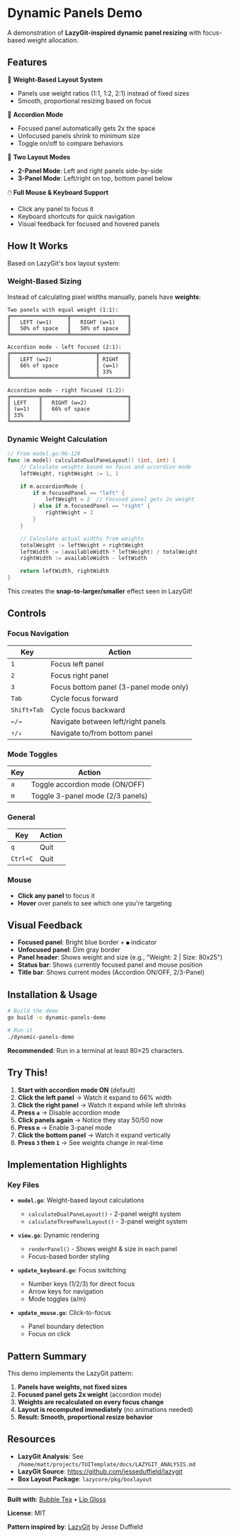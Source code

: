 # Dynamic Panels Demo

A demonstration of **LazyGit-inspired dynamic panel resizing** with focus-based weight allocation.

## Features

🎯 **Weight-Based Layout System**
- Panels use weight ratios (1:1, 1:2, 2:1) instead of fixed sizes
- Smooth, proportional resizing based on focus

🎨 **Accordion Mode**
- Focused panel automatically gets 2x the space
- Unfocused panels shrink to minimum size
- Toggle on/off to compare behaviors

📐 **Two Layout Modes**
- **2-Panel Mode**: Left and right panels side-by-side
- **3-Panel Mode**: Left/right on top, bottom panel below

🖱️ **Full Mouse & Keyboard Support**
- Click any panel to focus it
- Keyboard shortcuts for quick navigation
- Visual feedback for focused and hovered panels

## How It Works

Based on LazyGit's box layout system:

### Weight-Based Sizing

Instead of calculating pixel widths manually, panels have **weights**:

```
Two panels with equal weight (1:1):
╔══════════════════╦══════════════════╗
║   LEFT (w=1)     ║   RIGHT (w=1)    ║
║   50% of space   ║   50% of space   ║
╚══════════════════╩══════════════════╝
```

```
Accordion mode - left focused (2:1):
╔═══════════════════════════╦═════════╗
║   LEFT (w=2)              ║ RIGHT   ║
║   66% of space            ║ (w=1)   ║
║                           ║ 33%     ║
╚═══════════════════════════╩═════════╝
```

```
Accordion mode - right focused (1:2):
╔═════════╦═══════════════════════════╗
║ LEFT    ║   RIGHT (w=2)             ║
║ (w=1)   ║   66% of space            ║
║ 33%     ║                           ║
╚═════════╩═══════════════════════════╝
```

### Dynamic Weight Calculation

```go
// From model.go:96-120
func (m model) calculateDualPaneLayout() (int, int) {
    // Calculate weights based on focus and accordion mode
    leftWeight, rightWeight := 1, 1

    if m.accordionMode {
        if m.focusedPanel == "left" {
            leftWeight = 2  // Focused panel gets 2x weight
        } else if m.focusedPanel == "right" {
            rightWeight = 2
        }
    }

    // Calculate actual widths from weights
    totalWeight := leftWeight + rightWeight
    leftWidth := (availableWidth * leftWeight) / totalWeight
    rightWidth := availableWidth - leftWidth

    return leftWidth, rightWidth
}
```

This creates the **snap-to-larger/smaller** effect seen in LazyGit!

## Controls

### Focus Navigation

| Key | Action |
|-----|--------|
| `1` | Focus left panel |
| `2` | Focus right panel |
| `3` | Focus bottom panel (3-panel mode only) |
| `Tab` | Cycle focus forward |
| `Shift+Tab` | Cycle focus backward |
| `←/→` | Navigate between left/right panels |
| `↑/↓` | Navigate to/from bottom panel |

### Mode Toggles

| Key | Action |
|-----|--------|
| `a` | Toggle accordion mode (ON/OFF) |
| `m` | Toggle 3-panel mode (2/3 panels) |

### General

| Key | Action |
|-----|--------|
| `q` | Quit |
| `Ctrl+C` | Quit |

### Mouse

- **Click any panel** to focus it
- **Hover** over panels to see which one you're targeting

## Visual Feedback

- **Focused panel**: Bright blue border + `●` indicator
- **Unfocused panel**: Dim gray border
- **Panel header**: Shows weight and size (e.g., "Weight: 2 | Size: 80x25")
- **Status bar**: Shows currently focused panel and mouse position
- **Title bar**: Shows current modes (Accordion ON/OFF, 2/3-Panel)

## Installation & Usage

```bash
# Build the demo
go build -o dynamic-panels-demo

# Run it
./dynamic-panels-demo
```

**Recommended**: Run in a terminal at least 80×25 characters.

## Try This!

1. **Start with accordion mode ON** (default)
2. **Click the left panel** → Watch it expand to 66% width
3. **Click the right panel** → Watch it expand while left shrinks
4. **Press `a`** → Disable accordion mode
5. **Click panels again** → Notice they stay 50/50 now
6. **Press `m`** → Enable 3-panel mode
7. **Click the bottom panel** → Watch it expand vertically
8. **Press `3` then `1`** → See weights change in real-time

## Implementation Highlights

### Key Files

- **`model.go`**: Weight-based layout calculations
  - `calculateDualPaneLayout()` - 2-panel weight system
  - `calculateThreePanelLayout()` - 3-panel weight system

- **`view.go`**: Dynamic rendering
  - `renderPanel()` - Shows weight & size in each panel
  - Focus-based border styling

- **`update_keyboard.go`**: Focus switching
  - Number keys (1/2/3) for direct focus
  - Arrow keys for navigation
  - Mode toggles (a/m)

- **`update_mouse.go`**: Click-to-focus
  - Panel boundary detection
  - Focus on click

## Pattern Summary

This demo implements the LazyGit pattern:

1. **Panels have weights, not fixed sizes**
2. **Focused panel gets 2x weight** (accordion mode)
3. **Weights are recalculated on every focus change**
4. **Layout is recomputed immediately** (no animations needed)
5. **Result: Smooth, proportional resize behavior**

## Resources

- **LazyGit Analysis**: See `/home/matt/projects/TUITemplate/docs/LAZYGIT_ANALYSIS.md`
- **LazyGit Source**: https://github.com/jesseduffield/lazygit
- **Box Layout Package**: `lazycore/pkg/boxlayout`

---

**Built with**: [Bubble Tea](https://github.com/charmbracelet/bubbletea) • [Lip Gloss](https://github.com/charmbracelet/lipgloss)

**License**: MIT

**Pattern inspired by**: [LazyGit](https://github.com/jesseduffield/lazygit) by Jesse Duffield
